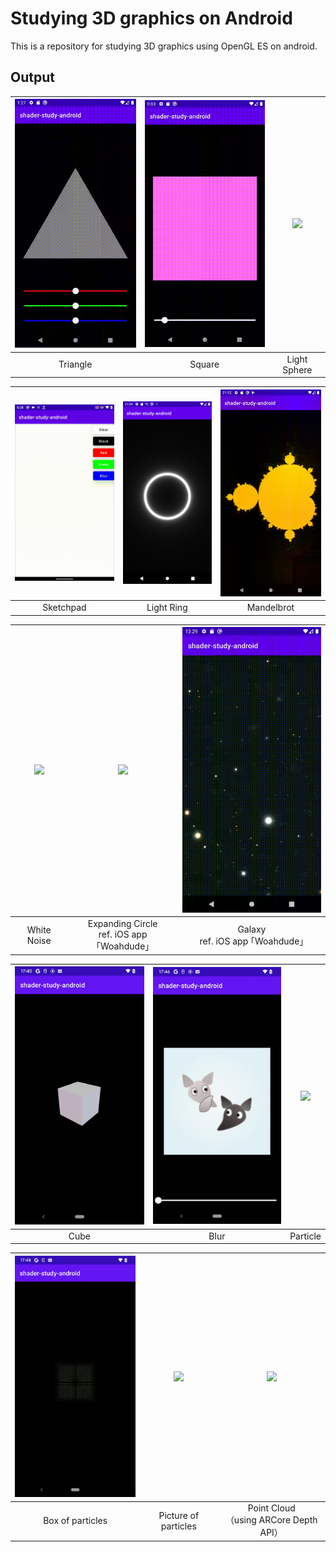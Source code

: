 # Studying 3D graphics on Android
This is a repository for studying 3D graphics using OpenGL ES on android.

## Output
|<img src="https://github.com/Komeyama/shader-study-android/blob/main/art/triangle.gif" width="230">|<img src="https://github.com/Komeyama/shader-study-android/blob/main/art/square.gif" width="230">|<img src="https://github.com/Komeyama/shader-study-android/blob/main/art/light_sphere.gif" width="230">|
|:---:|:---:|:---:|
|Triangle|Square|Light Sphere|

|<img src="https://github.com/Komeyama/shader-study-android/blob/main/art/sketchpad.gif" width="230">|<img src="https://github.com/Komeyama/shader-study-android/blob/main/art/light_ring.png" width="230">|<img src="https://github.com/Komeyama/shader-study-android/blob/main/art/mandelbrot.gif" width="230">|
|:---:|:---:|:---:|
|Sketchpad|Light Ring|Mandelbrot|

|<img src="https://github.com/Komeyama/shader-study-android/blob/main/art/white_noise.gif" width="230">|<img src="https://github.com/Komeyama/shader-study-android/blob/main/art/expanding_circle.gif" width="230">|<img src="https://github.com/Komeyama/shader-study-android/blob/main/art/galaxy.gif" width="230">|
|:---:|:---:|:---:|
|White Noise|Expanding Circle<br> ref. iOS app ｢Woahdude｣|Galaxy<br> ref. iOS app ｢Woahdude｣|

|<img src="https://github.com/Komeyama/shader-study-android/blob/main/art/cube.gif" width="230">|<img src="https://github.com/Komeyama/shader-study-android/blob/main/art/blur.gif" width="230">|<img src="https://github.com/Komeyama/shader-study-android/blob/main/art/particle.gif" width="230">|
|:---:|:---:|:---:|
|Cube|Blur|Particle|

|<img src="https://github.com/Komeyama/shader-study-android/blob/main/art/box_particles.gif" width="230">|<img src="https://github.com/Komeyama/shader-study-android/blob/main/art/picture_particles.gif" width="230">|<img src="https://github.com/Komeyama/shader-study-android/blob/main/art/pointcloud.gif" width="230">|
|:---:|:---:|:---:|
|Box of particles|Picture of particles|Point Cloud<br>（using ARCore Depth API）|
